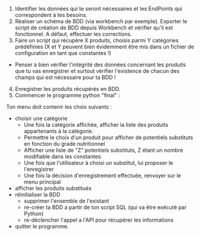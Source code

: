 1. Identifier les données qui te seront nécessaires et les EndPoints qui correspondent à tes besoins.
2. Réaliser un schéma de BDD (via workbench par exemple). Exporter le script de création de BDD depuis Workbench et vérifier qu'il est fonctionnel. A défaut, effectuer les corrections.
3. Faire un script qui récupère X produits, choisis parmi Y catégories prédéfinies (X et Y peuvent bien évidemment être mis dans un fichier de configuration en tant que constantes !)
  - Penser à bien vérifier l'intégrité des données concernant les produits que tu vas enregistrer et surtout vérifier l'existence de chacun des champs qui est nécessaire pour ta BDD !
4. Enregistrer les produits récupérés en BDD.
5. Commencer le programme python "final" : 

Ton menu doit contenir les choix suivants : 

- choisir une catégorie
  - Une fois la catégorie affichée, afficher la liste des produits appartenants à la catégorie.
  - Permettre le choix d'un produit pour afficher de potentiels substituts en fonction du grade nutritionnel
  - Afficher une liste de "Z" potentiels substituts, Z étant un nombre modifiable dans les constantes.
  - Une fois que l'utilisateur à choisi un substitut, lui proposer le l'enregistrer
  - Une fois la décision d'enregistrement effectuée, renvoyer sur le menu principal
- afficher les produits substitués
- réinitialiser la BDD
  - supprimer l'ensemble de l'existant
  - re-créer ta BDD a partir de ton script SQL (qui va être exécuté par Python)
  - re-déclencher l'appel a l'API pour récupérer les informations
- quitter le programme.
